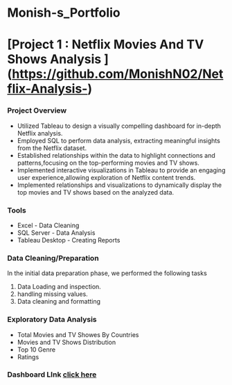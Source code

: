 # Monish-s_Portfolio

# [Project 1 : Netflix Movies And TV Shows Analysis ] (https://github.com/MonishN02/Netflix-Analysis-)

### Project Overview

* Utilized Tableau to design a visually compelling dashboard for in-depth Netflix analysis.
* Employed SQL to perform data analysis, extracting meaningful insights from the Netflix dataset.
*  Established relationships within the data to highlight connections and patterns,focusing on the top-performing movies and TV shows.
* Implemented interactive visualizations in Tableau to provide an engaging user experience,allowing exploration of Netflix content trends.
* Implemented relationships and visualizations to dynamically display the top movies and TV shows based on the analyzed data.

### Tools

* Excel - Data Cleaning
* SQL Server - Data Analysis 
* Tableau Desktop - Creating Reports

### Data Cleaning/Preparation 

In the initial data preparation phase, we performed the following tasks

1. Data Loading and inspection.
2. handling missing values.
3. Data cleaning and formatting

### Exploratory Data Analysis 

* Total Movies and TV Showes By Countries
* Movies and TV Shows Distribution
* Top 10 Genre
* Ratings

### Dashboard LInk [click here](https://public.tableau.com/app/profile/monish.n1803/viz/NetflixAnalysis_16956586229150/Dashboard1)
  

